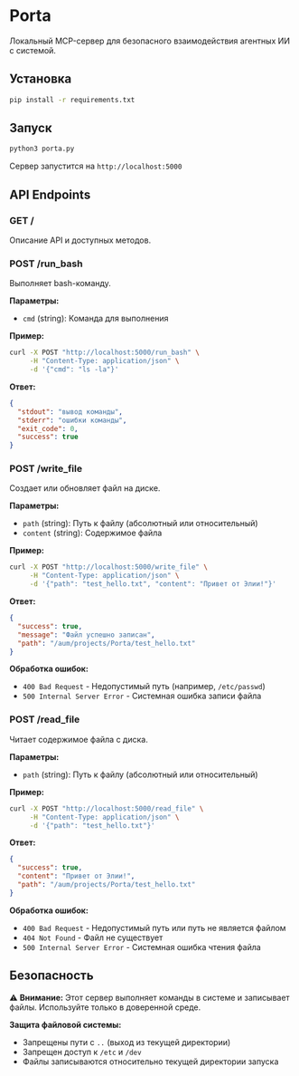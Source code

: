 # Porta

Локальный MCP-сервер для безопасного взаимодействия агентных ИИ с системой.

## Установка

```bash
pip install -r requirements.txt
```

## Запуск

```bash
python3 porta.py
```

Сервер запустится на `http://localhost:5000`

## API Endpoints

### GET /
Описание API и доступных методов.

### POST /run_bash
Выполняет bash-команду.

**Параметры:**
- `cmd` (string): Команда для выполнения

**Пример:**
```bash
curl -X POST "http://localhost:5000/run_bash" \
     -H "Content-Type: application/json" \
     -d '{"cmd": "ls -la"}'
```

**Ответ:**
```json
{
  "stdout": "вывод команды",
  "stderr": "ошибки команды", 
  "exit_code": 0,
  "success": true
}
```

### POST /write_file
Создает или обновляет файл на диске.

**Параметры:**
- `path` (string): Путь к файлу (абсолютный или относительный)
- `content` (string): Содержимое файла

**Пример:**
```bash
curl -X POST "http://localhost:5000/write_file" \
     -H "Content-Type: application/json" \
     -d '{"path": "test_hello.txt", "content": "Привет от Элии!"}'
```

**Ответ:**
```json
{
  "success": true,
  "message": "Файл успешно записан",
  "path": "/aum/projects/Porta/test_hello.txt"
}
```

**Обработка ошибок:**
- `400 Bad Request` - Недопустимый путь (например, `/etc/passwd`)
- `500 Internal Server Error` - Системная ошибка записи файла

### POST /read_file
Читает содержимое файла с диска.

**Параметры:**
- `path` (string): Путь к файлу (абсолютный или относительный)

**Пример:**
```bash
curl -X POST "http://localhost:5000/read_file" \
     -H "Content-Type: application/json" \
     -d '{"path": "test_hello.txt"}'
```

**Ответ:**
```json
{
  "success": true,
  "content": "Привет от Элии!",
  "path": "/aum/projects/Porta/test_hello.txt"
}
```

**Обработка ошибок:**
- `400 Bad Request` - Недопустимый путь или путь не является файлом
- `404 Not Found` - Файл не существует
- `500 Internal Server Error` - Системная ошибка чтения файла

## Безопасность

⚠️ **Внимание:** Этот сервер выполняет команды в системе и записывает файлы. Используйте только в доверенной среде.

**Защита файловой системы:**
- Запрещены пути с `..` (выход из текущей директории)
- Запрещен доступ к `/etc` и `/dev`
- Файлы записываются относительно текущей директории запуска
